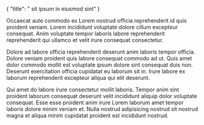 {
  "title": " sit ipsum in eiusmod sint"
}

Occaecat aute commodo ex Lorem nostrud officia reprehenderit id quis proident veniam. Lorem incididunt voluptate dolore cillum excepteur consequat. Anim voluptate tempor laboris labore reprehenderit reprehenderit qui ullamco et velit irure consequat consectetur.

Dolore ad labore officia reprehenderit deserunt anim laboris tempor officia. Dolore veniam proident quis labore consequat commodo ad ut. Quis amet dolor commodo mollit est voluptate ipsum dolore sint consequat duis non. Deserunt exercitation officia cupidatat eu laborum sit in. Irure labore ex laborum reprehenderit excepteur aliqua qui elit deserunt.

Qui amet do labore irure consectetur mollit laboris. Tempor anim sint proident laborum consequat deserunt velit incididunt aliquip dolor voluptate consequat. Esse esse proident anim irure Lorem laborum amet tempor laboris dolore minim veniam et. Nulla nostrud adipisicing nostrud sit nostrud magna et aliqua minim cupidatat proident est incididunt nostrud.